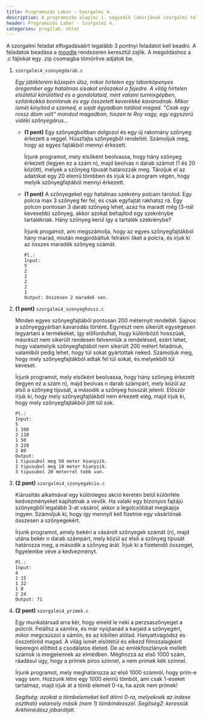 ```yaml
---
title: Programozás Labor - Szorgalmi 4.
description: A programozás alapjai 1. negyedik laborjának szorgalmi feladatai
header: Programozás Labor - Szorgalmi 4.
categories: prog1lab, oktat
---
```


A szorgalmi feladat elfogadásáért legalább 3 pontnyi feladatot kell beadni. A feladatok beadása a [moodle](https://moodle.hit.bme.hu/) rendszeren keresztül zajlik. A megoldáshoz a .c fájlokat egy .zip csomagba tömörítve adjátok be.

1.  `szorgalmi4_szonyegdarab.c`
    
    *Egy játékterem közepén ülsz, mikor hirtelen egy laborköpenyes öregember egy hatalmas sisakot erőszakol a fejedre. A világ hirtelen elsötétül körülötted és a gondolataid, mint valami turmixgépben, szilánkokká bomlanak és egy összetett keverékké kavarodnak. Mikor ismét kinyitod a szemed, a saját ágyadban találod magad. "Csak egy rossz álom volt" mondod magadban, hiszen te Roy vagy, egy egyszerű vidéki szőnyegárus...*
    
    * **(1 pont)**
        Egy szőnyegboltban dolgozol és egy új rakomány szőnyeg érkezett a reggel. Húszfajta szőnyegből rendeltél. Számoljuk meg, hogy az egyes fajtákból mennyi érkezett.

        Írjunk programot, mely elsőként beolvassa, hogy hány szőnyeg érkezett (legyen ez a szám n), majd beolvas n darab számot (1 és 20 között), melyek a szőnyeg típusát határozzák meg. Tároljuk el az adatokat egy 20 elemű tömbben és írjuk ki a program végén, hogy melyik szőnyegfajtából mennyi érkezett.

    * **(1 pont)**
        A szőnyegeket egy hatalmas szekrény polcain tárolod. Egy polcra max 3 szőnyeg fér fel,  és csak egyfajtát rakhatsz rá. Egy polcon pontosan 3 darab szőnyeg lehet, azaz ha maradt még (3-nál kevesebb) szőnyeg, akkor azokat behajítod egy szekrénybe tartaléknak. Hány szőnyeg kerül így a tartalék szekrénybe?

        Írjunk progamot, ami megszámolja, hogy az egyes szőnyegfajtákból hány marad, miután megpróbáltuk felrakni őket a polcra, és írjuk ki az összes maradék szőnyeg számát.


        ```
        Pl.:
        Input:
        5
        2
        2
        2
        2
        1
        Output: Osszesen 2 maradek van.
        ```

2. **(1 pont)** `szorgalmi4_szonyeghossz.c`
    
    Minden egyes szőnyegfajtából pontosan 200 méternyit rendeltél. Sajnos a szőnyeggyárban kavarodás történt. Egyrészt nem sikerült egységesen legyártani a termékeket, így előfordulhat, hogy különböző hosszúak, másrészt nem sikerült rendesen felvenniük a rendelésed, ezért lehet, hogy valamelyik szőnyegfajtából nem sikerült 200 métert feladniuk, valamiből pedig lehet, hogy túl sokat gyártottak neked. Számoljuk meg, hogy mely szőnyegfajtákból adtak fel túl sokat, és melyekből túl keveset.
    
    Írjunk programot, mely elsőként beolvassa, hogy hány szőnyeg érkezett (legyen ez a szám n), majd beolvas n darab számpárt, mely közül az első a szőnyeg típusát, a második a szőnyeg hosszát jelenti. Először írjuk ki, hogy mely szőnyegfajtákból nem érkezett elég, majd írjuk ki, hogy mely szőnyegfajtákból jött túl sok.

    ```
    Pl.:
    Input:
    5
    1 100
    2 110
    1 50
    3 220
    2 80
    Output:
    1 tipusubol meg 50 meter hianyzik.
    2 tipusubol meg 10 meter hianyzik.
    3 tipusubol 20 meterrel tobb van.
    ```

3. **(2 pont)** `szorgalmi4_szonyegakcio.c`

    Kiárusítás alkalmával egy különleges akció keretén belül különféle kedvezményeket kaphatnak a vevők. Ha valaki egy bizonyos fajtájú szőnyegből legalább 3-at vásárol, akkor a legolcsóbbat megkapja ingyen. Számoljuk ki, hogy így mennyit kell fizetnie egy vásárlónak összesen a szőnyegekért.

    Írjunk programot, amely bekéri a vásárolt szőnyegek számát (n), majd utána bekér n darab számpárt, mely közül az első a szőnyeg típusát határozza meg, a második a szőnyeg árát. Írjuk ki a fizetendő összeget, figyelembe véve a kedvezményt.

    ```
    Pl.:
    Input:
    4
    1 15
    1 32
    1 8
    2 24
    Output: 71
    ```

4. **(2 pont)** `szorgalmi4_primek.c`

    Egy munkatársad arra kér, hogy emeld le neki a perzsaszőnyeget a polcról. Felállsz a sámlira, és már nyújtanád a karjaid a szőnyegért, mikor megcsúszol a sámlin, és az kibillen alólad. Hanyattvágódsz és összetöröd magad. A világ ismét elsötétül és elkezd filmszalagként leperegni előtted a csodálatos életed. De az emlékfoszlányok mellett számok is megjelennek az elmédben. Méghozzá az első 1000 szám, ráadásul úgy, hogy a prímek piros színnel, a nem prímek kék színnel.

    Írjunk programot, mely meghatározza az első 1000 számról, hogy prím-e vagy sem. Hozzunk létre egy 1000 elemű tömböt, ami csak 1-eseket tartalmaz, majd írjuk át a tömb elemeit 0-ra, ha azok nem prímek!

    *Segítség: azokat a tömbelemeket kell átírni 0-ra, melyeknek az indexe osztható valamely másik (nem 1) tömbindexszel.*
    *Segítség2: keressük Arkhimédész jóbarátját.*